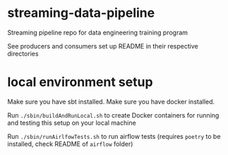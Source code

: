# streaming-data-pipeline
Streaming pipeline repo for data engineering training program

See producers and consumers set up README in their respective directories

# local environment setup
Make sure you have sbt installed.
Make sure you have docker installed.

Run `./sbin/buildAndRunLocal.sh` to create Docker containers for running and testing this setup on your local machine

Run `./sbin/runAirlfowTests.sh` to run airflow tests (requires `poetry` to be installed, check README of `airflow` folder)



